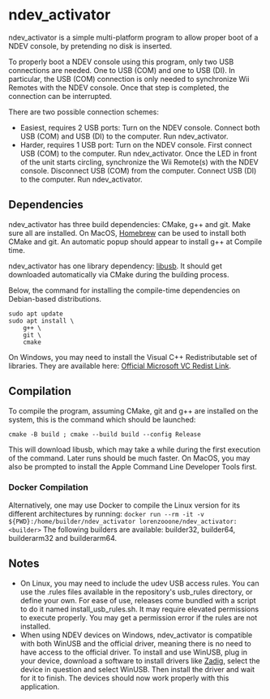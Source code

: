 # ndev\_activator

ndev\_activator is a simple multi-platform program to allow proper boot of a NDEV console, by pretending no disk is inserted.

To properly boot a NDEV console using this program, only two USB connections are needed. One to USB (COM) and one to USB (DI).
In particular, the USB (COM) connection is only needed to synchronize Wii Remotes with the NDEV console. Once that step is completed, the connection can be interrupted.

There are two possible connection schemes:
- Easiest, requires 2 USB ports: Turn on the NDEV console. Connect both USB (COM) and USB (DI) to the computer. Run ndev\_activator.
- Harder, requires 1 USB port: Turn on the NDEV console. First connect USB (COM) to the computer. Run ndev\_activator. Once the LED in front of the unit starts circling, synchronize the Wii Remote(s) with the NDEV console. Disconnect USB (COM) from the computer. Connect USB (DI) to the computer. Run ndev\_activator.

## Dependencies

ndev\_activator has three build dependencies: CMake, g++ and git.
Make sure all are installed.
On MacOS, [Homebrew](https://brew.sh/) can be used to install both CMake and git. An automatic popup should appear to install g++ at Compile time.

ndev\_activator has one library dependency: [libusb](https://libusb.info/).
It should get downloaded automatically via CMake during the building process.

Below, the command for installing the compile-time dependencies on Debian-based distributions.

```
sudo apt update
sudo apt install \
    g++ \
    git \
    cmake
```

On Windows, you may need to install the Visual C++ Redistributable set of libraries. They are available here: [Official Microsoft VC Redist Link](https://learn.microsoft.com/en-us/cpp/windows/latest-supported-vc-redist?view=msvc-170#latest-microsoft-visual-c-redistributable-version).

## Compilation

To compile the program, assuming CMake, git and g++ are installed on the system, this is the command which should be launched:

```
cmake -B build ; cmake --build build --config Release
```

This will download libusb, which may take a while during the first execution of the command. Later runs should be much faster.
On MacOS, you may also be prompted to install the Apple Command Line Developer Tools first.

### Docker Compilation

Alternatively, one may use Docker to compile the Linux version for its different architectures by running: `docker run --rm -it -v ${PWD}:/home/builder/ndev_activator lorenzooone/ndev_activator:<builder>`
The following builders are available: builder32, builder64, builderarm32 and builderarm64.

## Notes
- On Linux, you may need to include the udev USB access rules. You can use the .rules files available in the repository's usb\_rules directory, or define your own. For ease of use, releases come bundled with a script to do it named install\_usb\_rules.sh. It may require elevated permissions to execute properly. You may get a permission error if the rules are not installed.
- When using NDEV devices on Windows, ndev\_activator is compatible with both WinUSB and the official driver, meaning there is no need to have access to the official driver. To install and use WinUSB, plug in your device, download a software to install drivers like [Zadig](https://zadig.akeo.ie/), select the device in question and select WinUSB. Then install the driver and wait for it to finish. The devices should now work properly with this application.
